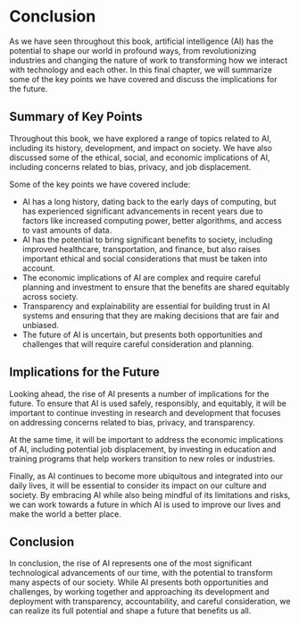 # Conclusion

As we have seen throughout this book, artificial intelligence (AI) has the potential to shape our world in profound ways, from revolutionizing industries and changing the nature of work to transforming how we interact with technology and each other. In this final chapter, we will summarize some of the key points we have covered and discuss the implications for the future.

Summary of Key Points
---------------------

Throughout this book, we have explored a range of topics related to AI, including its history, development, and impact on society. We have also discussed some of the ethical, social, and economic implications of AI, including concerns related to bias, privacy, and job displacement.

Some of the key points we have covered include:

* AI has a long history, dating back to the early days of computing, but has experienced significant advancements in recent years due to factors like increased computing power, better algorithms, and access to vast amounts of data.
* AI has the potential to bring significant benefits to society, including improved healthcare, transportation, and finance, but also raises important ethical and social considerations that must be taken into account.
* The economic implications of AI are complex and require careful planning and investment to ensure that the benefits are shared equitably across society.
* Transparency and explainability are essential for building trust in AI systems and ensuring that they are making decisions that are fair and unbiased.
* The future of AI is uncertain, but presents both opportunities and challenges that will require careful consideration and planning.

Implications for the Future
---------------------------

Looking ahead, the rise of AI presents a number of implications for the future. To ensure that AI is used safely, responsibly, and equitably, it will be important to continue investing in research and development that focuses on addressing concerns related to bias, privacy, and transparency.

At the same time, it will be important to address the economic implications of AI, including potential job displacement, by investing in education and training programs that help workers transition to new roles or industries.

Finally, as AI continues to become more ubiquitous and integrated into our daily lives, it will be essential to consider its impact on our culture and society. By embracing AI while also being mindful of its limitations and risks, we can work towards a future in which AI is used to improve our lives and make the world a better place.

Conclusion
----------

In conclusion, the rise of AI represents one of the most significant technological advancements of our time, with the potential to transform many aspects of our society. While AI presents both opportunities and challenges, by working together and approaching its development and deployment with transparency, accountability, and careful consideration, we can realize its full potential and shape a future that benefits us all.